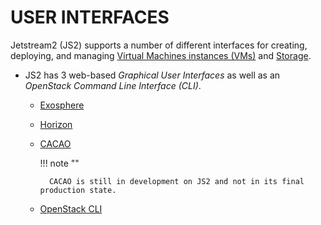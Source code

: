 # USER INTERFACES

Jetstream2 (JS2) supports a number of different interfaces for creating, deploying, and managing [Virtual Machines instances (VMs)](/general/instancemgt) and [Storage]().

* JS2 has 3 web-based _Graphical User Interfaces_ as well as an _OpenStack Command Line Interface (CLI)_.

    * [Exosphere](/ui/exo/exo)
    * [Horizon](/ui/horizon/intro)
    * [CACAO](/ui/cacao/overview)

        !!! note ""

            CACAO is still in development on JS2 and not in its final production state.

    * [OpenStack CLI](/ui/cli/overview)
